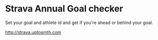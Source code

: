 # Strava Annual Goal checker

Set your goal and athlete id and get if you're ahead or behind your goal.

<http://strava.uptosmth.com>
